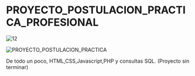 # PROYECTO_POSTULACION_PRACTICA_PROFESIONAL
![12](https://user-images.githubusercontent.com/82549732/186312493-4810d51e-1c64-450d-b1e7-c07bd3871cc4.png)

![PROYECTO_POSTULACION_PRACTICA](https://user-images.githubusercontent.com/82549732/186329867-53c147c8-447a-4ea4-844b-49be1ec98614.gif)

De todo un poco, HTML,CSS,Javascript,PHP y consultas SQL. (Proyecto sin terminar)


